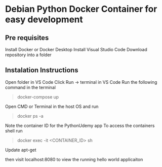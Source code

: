 # Debian Python Docker Container for easy development

## Pre requisites
Install Docker or Docker Desktop 
Install Visual Studio Code 
Download repository into a folder 

## Instalation Instructions
Open folder in VS Code 
Click Run -> terminal in VS Code 
Run the following command in the terminal 

> docker-compose up

Open CMD or Terminal in the host OS and run 
> docker ps -a 

Note the container ID for the PythonUdemy app 
To access the containers shell run 
> docker exec -it <CONTAINER_ID> sh

Update apt-get 

then visit localhost:8080 to view the running hello world applicaiton 

